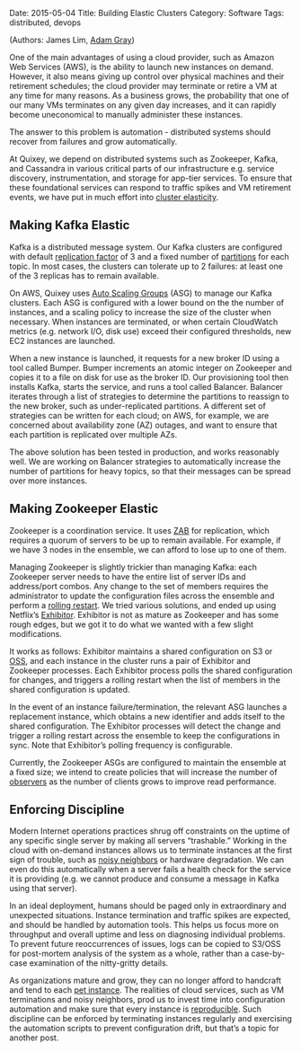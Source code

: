 Date: 2015-05-04
Title: Building Elastic Clusters
Category: Software
Tags: distributed, devops

(Authors: James Lim, [Adam Gray])

One of the main advantages of using a cloud provider, such as Amazon Web
Services (AWS), is the ability to launch new instances on demand. However, it
also means giving up control over physical machines and their retirement
schedules; the cloud provider may terminate or retire a VM at any time for many
reasons. As a business grows, the probability that one of our many VMs
terminates on any given day increases, and it can rapidly become uneconomical
to manually administer these instances.

The answer to this problem is automation - distributed systems should recover
from failures and grow automatically.

At Quixey, we depend on distributed systems such as Zookeeper, Kafka, and
Cassandra in various critical parts of our infrastructure e.g. service
discovery, instrumentation, and storage for app-tier services. To ensure that
these foundational services can respond to traffic spikes and VM retirement
events, we have put in much effort into [cluster elasticity].

## Making Kafka Elastic

Kafka is a distributed message system. Our Kafka clusters are configured with
default [replication factor] of 3 and a fixed number of [partitions] for each
topic. In most cases, the clusters can tolerate up to 2 failures: at least one
of the 3 replicas has to remain available.

On AWS, Quixey uses [Auto Scaling Groups] (ASG) to manage our Kafka clusters.
Each ASG is configured with a lower bound on the the number of instances, and a
scaling policy to increase the size of the cluster when necessary. When
instances are terminated, or when certain CloudWatch metrics (e.g. network I/O,
disk use) exceed their configured thresholds, new EC2 instances are launched.

When a new instance is launched, it requests for a new broker ID using a tool
called Bumper. Bumper increments an atomic integer on Zookeeper and copies it
to a file on disk for use as the broker ID. Our provisioning tool then installs
Kafka, starts the service, and runs a tool called Balancer. Balancer iterates
through a list of strategies to determine the partitions to reassign to the new
broker, such as under-replicated partitions. A different set of strategies can
be written for each cloud; on AWS, for example, we are concerned about
availability zone (AZ) outages, and want to ensure that each partition is
replicated over multiple AZs.

The above solution has been tested in production, and works reasonably well. We
are working on Balancer strategies to automatically increase the number of
partitions for heavy topics, so that their messages can be spread over more
instances.

## Making Zookeeper Elastic

Zookeeper is a coordination service. It uses [ZAB] for replication, which
requires a quorum of servers to be up to remain available. For example, if we
have 3 nodes in the ensemble, we can afford to lose up to one of them.

Managing Zookeeper is slightly trickier than managing Kafka:  each Zookeeper
server needs to have the entire list of server IDs and address/port combos. Any
change to the set of members requires the administrator to update the
configuration files across the ensemble and perform a [rolling restart]. We tried
various solutions, and ended up using Netflix’s [Exhibitor]. Exhibitor is not as
mature as Zookeeper and has some rough edges, but we got it to do what we
wanted with a few slight modifications.

It works as follows: Exhibitor maintains a shared configuration on S3 or [OSS],
and each instance in the cluster runs a pair of Exhibitor and Zookeeper
processes. Each Exhibitor process polls the shared configuration for changes,
and triggers a rolling restart when the list of members in the shared
configuration is updated.

In the event of an instance failure/termination, the relevant ASG launches a
replacement instance, which obtains a new identifier and adds itself to the
shared configuration. The Exhibitor processes will detect the change and
trigger a rolling restart across the ensemble to keep the configurations in
sync. Note that Exhibitor’s polling frequency is configurable.

Currently, the Zookeeper ASGs are configured to maintain the ensemble at a
fixed size; we intend to create policies that will increase the number of
[observers] as the number of clients grows to improve read performance.

## Enforcing Discipline

Modern Internet operations practices shrug off constraints on the uptime of any
specific single server by making all servers “trashable.” Working in the cloud
with on-demand instances allows us to terminate instances at the first sign of
trouble, such as [noisy neighbors] or hardware degradation. We can even do this
automatically when a server fails a health check for the service it is
providing (e.g. we cannot produce and consume a message in Kafka using that
server).

In an ideal deployment, humans should be paged only in extraordinary and
unexpected situations. Instance termination and traffic spikes are expected,
and should be handled by automation tools. This helps us focus more on
throughput and overall uptime and less on diagnosing individual problems. To
prevent future reoccurrences of issues, logs can be copied to S3/OSS for
post-mortem analysis of the system as a whole, rather than a case-by-case
examination of the nitty-gritty details.

As organizations mature and grow, they can no longer afford to handcraft and
tend to each [pet instance]. The realities of cloud services, such as VM
terminations and noisy neighbors, prod us to invest time into configuration
automation and make sure that every instance is [reproducible]. Such discipline
can be enforced by terminating instances regularly and exercising the
automation scripts to prevent configuration drift, but that’s a topic for
another post.

  [Adam Gray]: http://addumb.com/
  [cluster elasticity]: http://en.wikipedia.org/wiki/Elasticity_(data_store)#Clustering_elasticity
  [replication factor]: http://kafka.apache.org/documentation.html#replication
  [partitions]: http://kafka.apache.org/documentation.html#introduction
  [Auto Scaling Groups]: http://aws.amazon.com/autoscaling/
  [ZAB]: http://web.stanford.edu/class/cs347/reading/zab.pdf
  [rolling restart]: https://issues.apache.org/jira/browse/ZOOKEEPER-107
  [Exhibitor]: https://github.com/Netflix/exhibitor
  [OSS]: http://www.aliyun.com/product/oss/
  [observers]: http://zookeeper.apache.org/doc/r3.4.5/zookeeperObservers.html
  [noisy neighbors]: http://en.wikipedia.org/wiki/Cloud_computing_issues#Performance_interference_and_noisy_neighbors
  [pet instance]: https://blog.engineyard.com/2014/pets-vs-cattle
  [reproducible]: http://martinfowler.com/bliki/PhoenixServer.html
